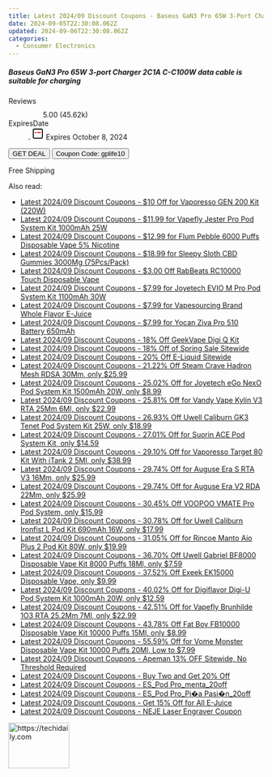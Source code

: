 ```yaml
---
title: Latest 2024/09 Discount Coupons - Baseus GaN3 Pro 65W 3-Port Charger 2C1A C-C100W Data Cable Is Suitable for Charging
date: 2024-09-05T22:30:08.062Z
updated: 2024-09-06T22:30:08.062Z
categories:
  - Consumer Electronics
---
```



<div class="max-w-4xl mx-auto grid grid-cols-1 lg:max-w-5xl lg:gap-x-20 lg:grid-cols-2">
  <div class="relative p-3 col-start-1 row-start-1 flex flex-col-reverse rounded-lg bg-gradient-to-t from-black/75 via-black/0 sm:bg-none sm:row-start-2 sm:p-0 lg:row-start-1">
    <h5 class="mt-1 text-lg font-semibold text-white sm:text-slate-900 md:text-2xl dark:sm:text-white">Baseus GaN3 Pro 65W 3-port Charger 2C1A C-C100W data cable is suitable for charging</h5>
  </div>
  
  <div class="col-start-1 col-end-3 row-start-1 grid gap-4 sm:mb-6 sm:grid-cols-4 lg:col-start-2 lg:row-span-6 lg:row-end-6 lg:mb-0 lg:gap-6">
    
  </div>
  <dl class="row-start-2 mt-4 flex items-center text-xs font-medium sm:row-start-3 sm:mt-1 md:mt-2.5 lg:row-start-2">
    <dt class="sr-only">Reviews</dt>
    <dd class="flex items-center text-indigo-600 dark:text-indigo-400">
      <svg width="24" height="24" fill="none" aria-hidden="true" class="mr-1 stroke-current dark:stroke-indigo-500">
        <path d="m12 5 2 5h5l-4 4 2.103 5L12 16l-5.103 3L9 14l-4-4h5l2-5Z" stroke-width="2" stroke-linecap="round" stroke-linejoin="round" />
      </svg>
      <span>5.00 <span class="font-normal text-slate-400">(45.62k)</span></span>
    </dd>
    <dt class="sr-only">ExpiresDate</dt>
    <dd class="flex items-center">
      <svg width="2" height="2" aria-hidden="true" fill="currentColor" class="mx-3 text-slate-300">
        <circle cx="1" cy="1" r="1" />
      </svg>
      <svg width="24" height="24" viewBox="0 0 24 24" fill="none" stroke="currentColor" stroke-width="2">
        <rect x="3" y="3" width="18" height="18" rx="2" fill="#fff" />
        <path d="M6 10L18 10" stroke="red" stroke-width="2" fill="none" />
        <path d="M10 6L10 18" stroke="#fff" stroke-width="2" fill="none" />
      </svg>
      Expires October 8, 2024    </dd>
  </dl>
  <div class="col-start-1 row-start-3 mt-4 self-center sm:col-start-2 sm:row-span-2 sm:row-start-2 sm:mt-0 lg:col-start-1 lg:row-start-3 lg:row-end-4 lg:mt-6">
    <button type="button" onClick="javascript:window.open(decodeURIComponent('https%3A%2F%2Fwww.shareasale.com%2Fu.cfm%3Fd%3D1118625%26m%3D97331%26u%3D4338022'), '_blank');void(0);" class="rounded-lg bg-red-600 px-3 py-2 text-sm font-medium leading-6 text-white">GET DEAL</button>
    <button type="button" onClick="javascript:window.open(decodeURIComponent('https%3A%2F%2Fwww.shareasale.com%2Fu.cfm%3Fd%3D1118625%26m%3D97331%26u%3D4338022'), '_blank');void(0);" class="border-dashed border-2 border-indigo-600 bg-green-100 text-sm leading-6 font-medium py-2 px-3 rounded-lg">Coupon Code: gplife10</button>
  </div>
  <p class="col-start-1 mt-4 text-sm leading-6 sm:col-span-2 lg:col-span-1 lg:row-start-4 lg:mt-6 dark:text-slate-400">
    Free Shipping 
  </p>
</div>
<span class="atpl-alsoreadstyle">Also read:</span>
<div><ul>
<li><a href="https://coupons.techidaily.com/coupon-1106073-share-59344-sale/"><u>Latest 2024/09 Discount Coupons - $10 Off for Vaporesso GEN 200 Kit (220W)</u></a></li>
<li><a href="https://coupons.techidaily.com/coupon-1106105-share-90958-sale/"><u>Latest 2024/09 Discount Coupons - $11.99 for Vapefly Jester Pro Pod System Kit 1000mAh 25W</u></a></li>
<li><a href="https://coupons.techidaily.com/coupon-944778-share-90958-sale/"><u>Latest 2024/09 Discount Coupons - $12.99 for Flum Pebble 6000 Puffs Disposable Vape 5% Nicotine</u></a></li>
<li><a href="https://coupons.techidaily.com/coupon-1107186-share-90958-sale/"><u>Latest 2024/09 Discount Coupons - $18.99 for Sleepy Sloth CBD Gummies 3000Mg (75Pcs/Pack)</u></a></li>
<li><a href="https://coupons.techidaily.com/coupon-1103151-share-59344-sale/"><u>Latest 2024/09 Discount Coupons - $3.00 Off RabBeats RC10000 Touch Disposable Vape</u></a></li>
<li><a href="https://coupons.techidaily.com/coupon-1106823-share-90958-sale/"><u>Latest 2024/09 Discount Coupons - $7.99 for Joyetech EVIO M Pro Pod System Kit 1100mAh 30W</u></a></li>
<li><a href="https://coupons.techidaily.com/coupon-999954-share-90958-sale/"><u>Latest 2024/09 Discount Coupons - $7.99 for Vapesourcing Brand Whole Flavor E-Juice</u></a></li>
<li><a href="https://coupons.techidaily.com/coupon-1106106-share-90958-sale/"><u>Latest 2024/09 Discount Coupons - $7.99 for Yocan Ziva Pro 510 Battery 650mAh</u></a></li>
<li><a href="https://coupons.techidaily.com/coupon-1103149-share-59344-sale/"><u>Latest 2024/09 Discount Coupons - 18% Off GeekVape Digi Q Kit</u></a></li>
<li><a href="https://coupons.techidaily.com/coupon-1104126-share-122475-sale/"><u>Latest 2024/09 Discount Coupons - 18% Off of Spring Sale Sitewide</u></a></li>
<li><a href="https://coupons.techidaily.com/coupon-1107089-share-122475-sale/"><u>Latest 2024/09 Discount Coupons - 20% Off E-Liquid Sitewide</u></a></li>
<li><a href="https://coupons.techidaily.com/coupon-1056026-share-90958-sale/"><u>Latest 2024/09 Discount Coupons - 21.22% Off Steam Crave Hadron Mesh RDSA 30Mm, only $25.99</u></a></li>
<li><a href="https://coupons.techidaily.com/coupon-1104232-share-90958-sale/"><u>Latest 2024/09 Discount Coupons - 25.02% Off for Joyetech eGo NexO Pod System Kit 1500mAh 20W, only $8.99</u></a></li>
<li><a href="https://coupons.techidaily.com/coupon-1017163-share-90958-sale/"><u>Latest 2024/09 Discount Coupons - 25.81% Off for Vandy Vape Kylin V3 RTA 25Mm 6Ml, only $22.99</u></a></li>
<li><a href="https://coupons.techidaily.com/coupon-1103103-share-90958-sale/"><u>Latest 2024/09 Discount Coupons - 26.93% Off Uwell Caliburn GK3 Tenet Pod System Kit 25W, only $18.99</u></a></li>
<li><a href="https://coupons.techidaily.com/coupon-714641-share-90958-sale/"><u>Latest 2024/09 Discount Coupons - 27.01% Off for Suorin ACE Pod System Kit, only $14.59</u></a></li>
<li><a href="https://coupons.techidaily.com/coupon-1037793-share-90958-sale/"><u>Latest 2024/09 Discount Coupons - 29.10% Off for Vaporesso Target 80 Kit With iTank 2 5Ml, only $38.99</u></a></li>
<li><a href="https://coupons.techidaily.com/coupon-1107190-share-90958-sale/"><u>Latest 2024/09 Discount Coupons - 29.74% Off for Auguse Era S RTA V3 16Mm, only $25.99</u></a></li>
<li><a href="https://coupons.techidaily.com/coupon-1104228-share-90958-sale/"><u>Latest 2024/09 Discount Coupons - 29.74% Off for Auguse Era V2 RDA 22Mm, only $25.99</u></a></li>
<li><a href="https://coupons.techidaily.com/coupon-1074718-share-90958-sale/"><u>Latest 2024/09 Discount Coupons - 30.45% Off VOOPOO VMATE Pro Pod System, only $15.99</u></a></li>
<li><a href="https://coupons.techidaily.com/coupon-1021171-share-90958-sale/"><u>Latest 2024/09 Discount Coupons - 30.78% Off for Uwell Caliburn Ironfist L Pod Kit 690mAh 16W, only $17.99</u></a></li>
<li><a href="https://coupons.techidaily.com/coupon-1057867-share-90958-sale/"><u>Latest 2024/09 Discount Coupons - 31.05% Off for Rincoe Manto Aio Plus 2 Pod Kit 80W, only $19.99</u></a></li>
<li><a href="https://coupons.techidaily.com/coupon-1035855-share-90958-sale/"><u>Latest 2024/09 Discount Coupons - 36.70% Off Uwell Gabriel BF8000 Disposable Vape Kit 8000 Puffs 18Ml, only $7.59</u></a></li>
<li><a href="https://coupons.techidaily.com/coupon-1087676-share-90958-sale/"><u>Latest 2024/09 Discount Coupons - 37.52% Off Exeek EK15000 Disposable Vape, only $9.99</u></a></li>
<li><a href="https://coupons.techidaily.com/coupon-943113-share-90958-sale/"><u>Latest 2024/09 Discount Coupons - 40.02% Off for Digiflavor Digi-U Pod System Kit 1000mAh 20W, only $12.59</u></a></li>
<li><a href="https://coupons.techidaily.com/coupon-1032761-share-90958-sale/"><u>Latest 2024/09 Discount Coupons - 42.51% Off for Vapefly Brunhilde 1O3 RTA 25.2Mm 7Ml, only $22.99</u></a></li>
<li><a href="https://coupons.techidaily.com/coupon-1062294-share-90958-sale/"><u>Latest 2024/09 Discount Coupons - 43.78% Off Fat Boy FB10000 Disposable Vape Kit 10000 Puffs 15Ml, only $8.99</u></a></li>
<li><a href="https://coupons.techidaily.com/coupon-996116-share-90958-sale/"><u>Latest 2024/09 Discount Coupons - 55.59% Off for Vome Monster Disposable Vape Kit 10000 Puffs 20Ml, Low to $7.99</u></a></li>
<li><a href="https://coupons.techidaily.com/coupon-1104879-share-128862-sale/"><u>Latest 2024/09 Discount Coupons - Apeman 13% OFF Sitewide, No Threshold Required</u></a></li>
<li><a href="https://coupons.techidaily.com/coupon-1106759-share-87684-sale/"><u>Latest 2024/09 Discount Coupons - Buy Two and Get 20% Off</u></a></li>
<li><a href="https://coupons.techidaily.com/coupon-1107205-share-92020-sale/"><u>Latest 2024/09 Discount Coupons - ES_Pod Pro_menta_20off</u></a></li>
<li><a href="https://coupons.techidaily.com/coupon-1107206-share-92020-sale/"><u>Latest 2024/09 Discount Coupons - ES_Pod Pro_Pi�a Pasi�n_20off</u></a></li>
<li><a href="https://coupons.techidaily.com/coupon-1106088-share-90958-sale/"><u>Latest 2024/09 Discount Coupons - Get 15% Off for All E-Juice</u></a></li>
<li><a href="https://coupons.techidaily.com/coupon-886868-share-101855-sale/"><u>Latest 2024/09 Discount Coupons - NEJE Laser Engraver Coupon</u></a></li>
</ul></div>

<ins class="adsbygoogle"
      style="display:block"
      data-ad-client="ca-pub-7571918770474297"
      data-ad-slot="8358498916"
      data-ad-format="auto"
      data-full-width-responsive="true"></ins>
<!-- affiliate ads begin -->
<a href="https://aligracehair.sjv.io/c/5597632/2135350/19272" target="_top" id="2135350">
  <img src="//a.impactradius-go.com/display-ad/19272-2135350" border="0" alt="https://techidaily.com" width="120" height="90"/>
</a>
<img height="0" width="0" src="https://aligracehair.sjv.io/i/5597632/2135350/19272" style="position:absolute;visibility:hidden;" border="0" />
<!-- affiliate ads end -->